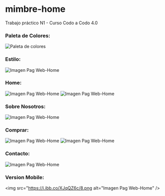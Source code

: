 # mimbre-home
Trabajo práctico N1 - Curso Codo a Codo 4.0

### Paleta de Colores:
<img src="https://i.ibb.co/x794Q38/Tarjeta-de-Visita-Negro-y-Amarillo-Dise-ador-Web.png" alt="Paleta de colores" />

### Estilo:
<img src="https://i.ibb.co/875FwZj/7.png" alt="Imagen Pag Web-Home" />

### Home:

<img src="https://i.ibb.co/mv9WdZv/1.png" alt="Imagen Pag Web-Home" />
<img src="https://i.ibb.co/xCWYZ9n/2.png" alt="Imagen Pag Web-Home" />

### Sobre Nosotros:


<img src="https://i.ibb.co/54vjstG/6.png" alt="Imagen Pag Web-Home"  />

### Comprar:

<img src="https://i.ibb.co/g3RPRsV/4.png" alt="Imagen Pag Web-Home" />
<img src="https://i.ibb.co/PhzgH6d/5.png" alt="Imagen Pag Web-Home"/>


### Contacto:

<img src="https://i.ibb.co/nkXGC6d/6.png" alt="Imagen Pag Web-Home" />

### Version Mobile:

<img src="https://i.ibb.co/XJqQZ6c/8.png alt="Imagen Pag Web-Home" />

